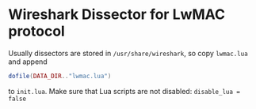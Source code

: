 Wireshark Dissector for LwMAC protocol
======================================

Usually dissectors are stored in `/usr/share/wireshark`, so copy `lwmac.lua` and append

```lua
dofile(DATA_DIR.."lwmac.lua")
```

to `init.lua`. Make sure that Lua scripts are not disabled: `disable_lua = false`
